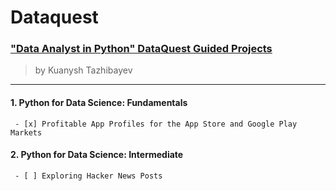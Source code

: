 # Dataquest

### ["Data Analyst in Python" DataQuest Guided Projects](https://app.dataquest.io/)
> by Kuanysh Tazhibayev
-----------
#### 1. Python for Data Science: Fundamentals
     - [x] Profitable App Profiles for the App Store and Google Play Markets
#### 2. Python for Data Science: Intermediate
     - [ ] Exploring Hacker News Posts
